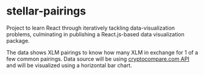 # stellar-pairings
Project to learn React through iteratively tackling data-visualization problems, culminating in publishing a React.js-based data visualization package.

The data shows XLM pairings to know how many XLM in exchange for 1 of a few common pairings. Data source will be using [cryptocompare.com API](https://min-api.cryptocompare.com/documentation?key=Price&cat=SingleSymbolPriceEndpoint) and will be visualized using a horizontal bar chart.